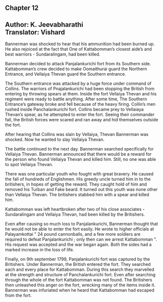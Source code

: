## Chapter 12
Author: K. Jeevabharathi  
Translator: Vishard
---  
Bannerman was shocked to hear that his ammunition had been burned up. He also rejoiced at the fact that One of Kattabomman’s closest aide’s and best warriors - Sundaralingam, had been killed. 

Bannerman decided to attack Panjalankurichi fort from its Southern side. Kattabomman’s crew decided to make Oomaithurai guard the Northern Entrance, and Vellaiya Thevan guard the Southern entrance. 

The Southern entrance was attacked by a huge force under command of Collins. The warriors of Pnajalankurichi had been stopping the British from entering by throwing spears at them. Inside the fort Vellaiya Thevan and his regiment were ready to battle anything. After some time, The Southern Entrance’s gateway broke and fell because of the heavy firing. Collin’s men rushed inside Panchalankurichi fort. Collins became prey to Vellaiaya Thevan’s spear, as he attempted to enter the fort. Seeing their commander fall, the British forces were scared and ran away and hid themselves outside the fort. 

After hearing that Collins was slain by Vellaiya, Thevan Bannerman was shocked. Now he wanted to slay Vellaiya Thevan.

The battle continued to the next day. Bannerman searched specifically for Vellaiya Thevan. Bannerman announced that there would be a reward for the person who found Vellaiya Thevan and killed him. Still, no one was able to spot Vellaiya Thevan.

There was one particular youth who fought with great bravery. He caused the fall of hundreds of Englishmen. His greedy uncle turned him in to the britishers, in hopes of getting the reward. They caught hold of him and removed his Turban and Fake beard. It turned out this youth was none other than Vellaiya Thevan. The britishers stabbed him with a spear and killed him. 

Kattabomman was left heartbroken after two of his close associates - Sundaralingam and Vellaiya Thevan, had been killed by the Britishers. 

Even after causing so much loss to Panjalankurichi, Bannerman thought that he would not be able to enter the fort easily. He wrote to higher officials at Palayamkottai 
" 24 pound cannonballs, and a few more soldiers  are required to defeat Panjalankurichi ; only then can we arrest Kattabomman ". His request was accepted and the war began again. Both the sides had a marked increase in the loss of life.

Finally, on 9th september 1799, Panjalankurichi fort was captured by the Britishers. Under Bannerman, the British entered the fort. They searched each and every place for Kattabomman. During this search they marvelled at the strength and  structure of Panchalankurichi fort. Even after searching through the whole of the fort Kattabomman was not found. The Britishers then unleashed this anger on the fort, wrecking many of the items inside it. Bannerman was infuriated when he heard that Kattabomman had escaped from the fort.
